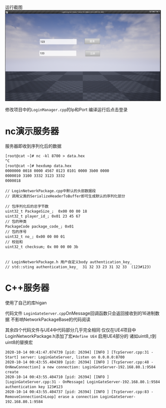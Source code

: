 运行截图
![](https://github.com/HiganFish/UE4NetworkComponentSample/blob/master/IMAGES/run.png)

修改项目中的`LoginManager.cpp`的Ip和Port 编译运行后点击登录

# nc演示服务器
服务器即收到序列化后的数据

```
[root@cat ~]# nc -kl 8700 > data.hex
^C
[root@cat ~]# hexdump data.hex 
0000000 0018 0000 4567 0123 0101 0000 3b00 0000
0000010 3100 3332 3123 3332                    
0000018

// LoginNetworkPackage.cpp中默认的头部数据段
// 调用父类的SerializeHeaderToBuffer即可生成默认的序列化部分

// 包序列化后的总字节数
uint32_t PackageSize_;  0x00 00 00 18
uint32_t player_id_; 0x01 23 45 67
// 包的种类
PackageCode package_code_; 0x01
// 包的序号
uint32_t no_; 0x00 00 00 01
// 校验和
uint32_t checksum; 0x 00 00 00 3b


// LoginNetworkPackage.h 用户自定义body authentication_key_
// std::sting authentication_key_  31 32 33 23 31 32 33  (123#123)
```

# C++服务器
使用了自己的库higan

代码文件 `LoginGateServer.cpp`OnMessage回调函数只会返回接收到的16进制数据 不影响NetworkPackageBase的代码阅读

其余四个代码文件与UE4中代码部分几乎完全相同 仅仅在UE4项目中LoginNetworkPackage.h添加了宏`#define UE4` 启用UE4部分的 诸如uint8_t到uint8的替换宏
```
2020-10-14 00:41:47.074739 [pid: 26394] [INFO ] [TcpServer.cpp:31 - Start] server: LoginGateServer, listen on 0.0.0.0:8700
2020-10-14 00:43:55.404389 [pid: 26394] [INFO ] [TcpServer.cpp:48 - OnNewConnection] a new connection: LoginGateServer-192.168.80.1:9584 create
2020-10-14 00:43:55.404710 [pid: 26394] [INFO ] [LoginGateServer.cpp:31 - OnMessage] LoginGateServer-192.168.80.1:9584 authentication key 123#123
2020-10-14 00:43:55.404737 [pid: 26394] [INFO ] [TcpServer.cpp:83 - RemoveConnectionInLoop] erase a connection LoginGateServer-192.168.80.1:9584

```